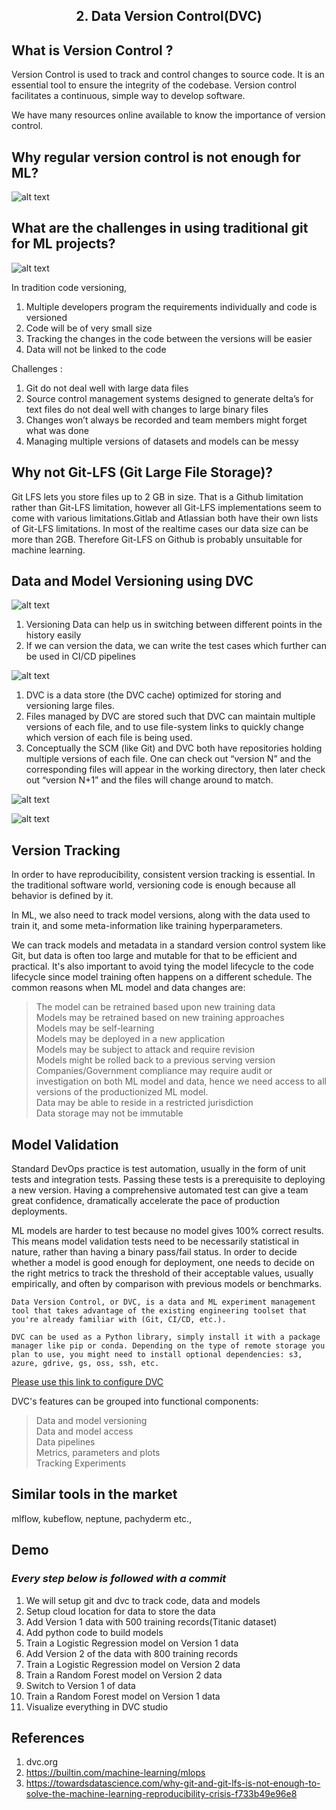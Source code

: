 ## <center>  2. Data Version Control(DVC) 

## What is Version Control ?
     
Version Control is used to track and control changes to source code. It is an essential tool to ensure the integrity of the codebase. Version control facilitates a continuous, simple way to develop software.

We have many resources online available to know the importance of version control. 

## Why regular version control is not enough for ML?
![alt text](images/PROGRAMMINGvsML.png "Title")

## What are the challenges in using traditional git for ML projects?

![alt text](images/Git_Image.png "Title")

In tradition code versioning,

1) Multiple developers program the requirements individually and code is versioned
2) Code will be of very small size
3) Tracking the changes in the code between the versions will be easier
4) Data will not be linked to the code


Challenges : 
1) Git do not deal well with large data files
2) Source control management systems designed to generate delta’s for text files do not deal well with changes to large binary files
3) Changes won’t always be recorded and team members might forget what was done
4) Managing multiple versions of datasets and models can be messy  

## Why not Git-LFS (Git Large File Storage)?
Git LFS lets you store files up to 2 GB in size. That is a Github limitation rather than Git-LFS limitation, however all Git-LFS implementations seem to come with various limitations.Gitlab and Atlassian both have their own lists of Git-LFS limitations. In most of the realtime cases our data size can be more than 2GB. Therefore Git-LFS on Github is probably unsuitable for machine learning.

## Data and Model Versioning using DVC

![alt text](images/DVC.png "Title")

1) Versioning Data can help us in switching between different points in the history easily      
2) If we can version the data, we can write the test cases which further can be used in CI/CD pipelines

![alt text](images/DVC_Complete.png "Title")

1) DVC is a data store (the DVC cache) optimized for storing and versioning large files.
2) Files managed by DVC are stored such that DVC can maintain multiple versions of each file, and to use file-system links to quickly change which version of each file is being used.
3) Conceptually the SCM (like Git) and DVC both have repositories holding multiple versions of each file. One can check out “version N” and the corresponding files will appear in the working directory, then later check out “version N+1” and the files will change around to match.

![alt text](images/CommitHistory.png "Title")

![alt text](images/DVCCompletePicture.png "Title")

## Version Tracking
In order to have reproducibility, consistent version tracking is essential. In the traditional software world, versioning code is enough because all behavior is defined by it. 

In ML, we also need to track model versions, along with the data used to train it, and some meta-information like training hyperparameters. 

We can track models and metadata in a standard version control system like Git, but data is often too large and mutable for that to be efficient and practical. It's also important to avoid tying the model lifecycle to the code lifecycle since model training often happens on a different schedule. The common reasons when ML model and data changes are:

> The model can be retrained based upon new training data   
> Models may be retrained based on new training approaches   
> Models may be self-learning     
> Models may be deployed in a new application     
> Models may be subject to attack and require revision    
> Models might be rolled back to a previous serving version       
> Companies/Government compliance may require audit or investigation on both ML model and data, hence we need access to all versions of the productionized ML model.      
> Data may be able to reside in a restricted jurisdiction     
> Data storage may not be immutable         

## Model Validation

Standard DevOps practice is test automation, usually in the form of unit tests and integration tests. Passing these tests is a prerequisite to deploying a new version. Having a comprehensive automated test can give a team great confidence, dramatically accelerate the pace of production deployments.

ML models are harder to test because no model gives 100% correct results. This means model validation tests need to be necessarily statistical in nature, rather than having a binary pass/fail status. In order to decide whether a model is good enough for deployment, one needs to decide on the right metrics to track the threshold of their acceptable values, usually empirically, and often by comparison with previous models or benchmarks. 


    Data Version Control, or DVC, is a data and ML experiment management tool that takes advantage of the existing engineering toolset that you're already familiar with (Git, CI/CD, etc.).

    DVC can be used as a Python library, simply install it with a package manager like pip or conda. Depending on the type of remote storage you plan to use, you might need to install optional dependencies: s3, azure, gdrive, gs, oss, ssh, etc.


[Please use this link to configure DVC](https://dvc.org/doc/install)

DVC's features can be grouped into functional components:

> Data and model versioning   
Data and model access       
Data pipelines      
Metrics, parameters and plots       
Tracking Experiments     

## Similar tools in the market

mlflow, kubeflow, neptune, pachyderm etc.,

## Demo
### *Every step below is followed with a commit*
1) We will setup git and dvc to track code, data and models 
2) Setup cloud location for data to store the data
3) Add Version 1 data with 500 training records(Titanic dataset)
4) Add python code to build models
5) Train a Logistic Regression model on Version 1 data
6) Add Version 2 of the data with 800 training records
7) Train a Logistic Regression model on Version 2 data
8) Train a Random Forest model on Version 2 data
9) Switch to Version 1 of data
10) Train a Random Forest model on Version 1 data
11) Visualize everything in DVC studio

## References

1) dvc.org
2) https://builtin.com/machine-learning/mlops
3) https://towardsdatascience.com/why-git-and-git-lfs-is-not-enough-to-solve-the-machine-learning-reproducibility-crisis-f733b49e96e8